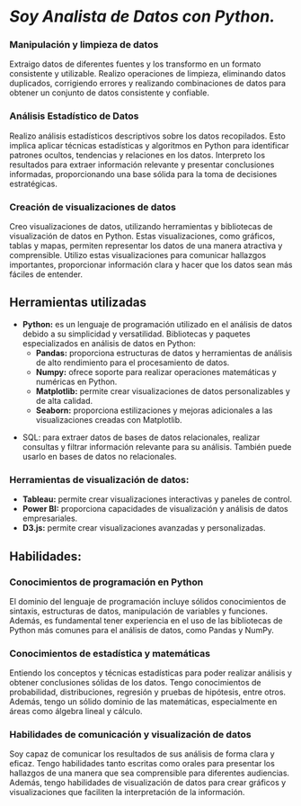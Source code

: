 # *Soy Analista de Datos con Python.*

### **Manipulación y limpieza de datos**
Extraigo datos de diferentes fuentes y los transformo en un formato consistente y utilizable. Realizo operaciones de limpieza, eliminando datos duplicados, corrigiendo errores y realizando combinaciones de datos para obtener un conjunto de datos consistente y confiable.

### **Análisis Estadístico de Datos**
Realizo análisis estadísticos descriptivos sobre los datos recopilados. Esto implica aplicar técnicas estadísticas y algoritmos en Python para identificar patrones ocultos, tendencias y relaciones en los datos. Interpreto los resultados para extraer información relevante y presentar conclusiones informadas, proporcionando una base sólida para la toma de decisiones estratégicas.

### **Creación de visualizaciones de datos**
Creo visualizaciones de datos, utilizando herramientas y bibliotecas de visualización de datos en Python. Estas visualizaciones, como gráficos, tablas y mapas, permiten representar los datos de una manera atractiva y comprensible. Utilizo estas visualizaciones para comunicar hallazgos importantes, proporcionar información clara y hacer que los datos sean más fáciles de entender.

## **Herramientas utilizadas**

+ **Python:** es un lenguaje de programación utilizado en el análisis de datos debido a su simplicidad y versatilidad. Bibliotecas y paquetes especializados en análisis de datos en Python:
  * **Pandas:** proporciona estructuras de datos y herramientas de análisis de alto rendimiento para el procesamiento de datos.
  * **Numpy:** ofrece soporte para realizar operaciones matemáticas y numéricas en Python.
  * **Matplotlib:** permite crear visualizaciones de datos personalizables y de alta calidad.
  * **Seaborn:** proporciona estilizaciones y mejoras adicionales a las visualizaciones creadas con Matplotlib.
* SQL: para extraer datos de bases de datos relacionales, realizar consultas y filtrar información relevante para su análisis. También puede usarlo en bases de datos no relacionales.

### **Herramientas de visualización de datos:**
* **Tableau:** permite crear visualizaciones interactivas y paneles de control.
* **Power BI:** proporciona capacidades de visualización y análisis de datos empresariales.
* **D3.js:** permite crear visualizaciones avanzadas y personalizadas.

## **Habilidades:**
### **Conocimientos de programación en Python**
El dominio del lenguaje de programación incluye sólidos conocimientos de sintaxis, estructuras de datos, manipulación de variables y funciones. Además, es fundamental tener experiencia en el uso de las bibliotecas de Python más comunes para el análisis de datos, como Pandas y NumPy.

### **Conocimientos de estadística y matemáticas**
Entiendo los conceptos y técnicas estadísticas para poder realizar análisis y obtener conclusiones sólidas de los datos. Tengo conocimientos de probabilidad, distribuciones, regresión y pruebas de hipótesis, entre otros. Además, tengo un sólido dominio de las matemáticas, especialmente en áreas como álgebra lineal y cálculo.

### **Habilidades de comunicación y visualización de datos**
Soy capaz de comunicar los resultados de sus análisis de forma clara y eficaz. Tengo habilidades tanto escritas como orales para presentar los hallazgos de una manera que sea comprensible para diferentes audiencias. Además, tengo habilidades de visualización de datos para crear gráficos y visualizaciones que faciliten la interpretación de la información.
